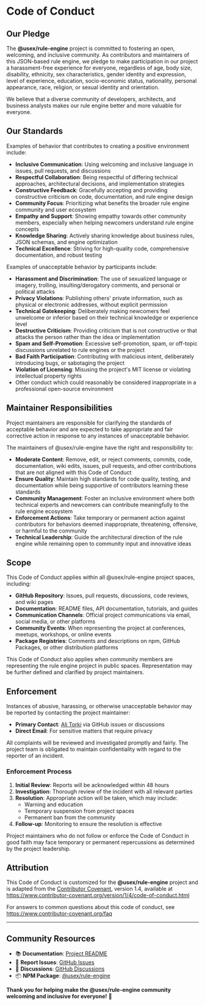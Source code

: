 # Code of Conduct

## Our Pledge

The **@usex/rule-engine** project is committed to fostering an open, welcoming, and inclusive community. As contributors and maintainers of this JSON-based rule engine, we pledge to make participation in our project a harassment-free experience for everyone, regardless of age, body size, disability, ethnicity, sex characteristics, gender identity and expression, level of experience, education, socio-economic status, nationality, personal appearance, race, religion, or sexual identity and orientation.

We believe that a diverse community of developers, architects, and business analysts makes our rule engine better and more valuable for everyone.

## Our Standards

Examples of behavior that contributes to creating a positive environment include:

- **Inclusive Communication**: Using welcoming and inclusive language in issues, pull requests, and discussions
- **Respectful Collaboration**: Being respectful of differing technical approaches, architectural decisions, and implementation strategies
- **Constructive Feedback**: Gracefully accepting and providing constructive criticism on code, documentation, and rule engine design
- **Community Focus**: Prioritizing what benefits the broader rule engine community and user ecosystem
- **Empathy and Support**: Showing empathy towards other community members, especially when helping newcomers understand rule engine concepts
- **Knowledge Sharing**: Actively sharing knowledge about business rules, JSON schemas, and engine optimization
- **Technical Excellence**: Striving for high-quality code, comprehensive documentation, and robust testing

Examples of unacceptable behavior by participants include:

- **Harassment and Discrimination**: The use of sexualized language or imagery, trolling, insulting/derogatory comments, and personal or political attacks
- **Privacy Violations**: Publishing others' private information, such as physical or electronic addresses, without explicit permission
- **Technical Gatekeeping**: Deliberately making newcomers feel unwelcome or inferior based on their technical knowledge or experience level
- **Destructive Criticism**: Providing criticism that is not constructive or that attacks the person rather than the idea or implementation
- **Spam and Self-Promotion**: Excessive self-promotion, spam, or off-topic discussions unrelated to rule engines or the project
- **Bad Faith Participation**: Contributing with malicious intent, deliberately introducing bugs, or sabotaging the project
- **Violation of Licensing**: Misusing the project's MIT license or violating intellectual property rights
- Other conduct which could reasonably be considered inappropriate in a professional open-source environment

## Maintainer Responsibilities

Project maintainers are responsible for clarifying the standards of acceptable behavior and are expected to take appropriate and fair corrective action in response to any instances of unacceptable behavior.

The maintainers of @usex/rule-engine have the right and responsibility to:

- **Moderate Content**: Remove, edit, or reject comments, commits, code, documentation, wiki edits, issues, pull requests, and other contributions that are not aligned with this Code of Conduct
- **Ensure Quality**: Maintain high standards for code quality, testing, and documentation while being supportive of contributors learning these standards
- **Community Management**: Foster an inclusive environment where both technical experts and newcomers can contribute meaningfully to the rule engine ecosystem
- **Enforcement Actions**: Take temporary or permanent action against contributors for behaviors deemed inappropriate, threatening, offensive, or harmful to the community
- **Technical Leadership**: Guide the architectural direction of the rule engine while remaining open to community input and innovative ideas

## Scope

This Code of Conduct applies within all @usex/rule-engine project spaces, including:

- **GitHub Repository**: Issues, pull requests, discussions, code reviews, and wiki pages
- **Documentation**: README files, API documentation, tutorials, and guides
- **Communication Channels**: Official project communications via email, social media, or other platforms
- **Community Events**: When representing the project at conferences, meetups, workshops, or online events
- **Package Registries**: Comments and descriptions on npm, GitHub Packages, or other distribution platforms

This Code of Conduct also applies when community members are representing the rule engine project in public spaces. Representation may be further defined and clarified by project maintainers.

## Enforcement

Instances of abusive, harassing, or otherwise unacceptable behavior may be reported by contacting the project maintainer:

- **Primary Contact**: [Ali Torki](https://github.com/ali-master) via GitHub issues or discussions
- **Direct Email**: For sensitive matters that require privacy

All complaints will be reviewed and investigated promptly and fairly. The project team is obligated to maintain confidentiality with regard to the reporter of an incident. 

### Enforcement Process

1. **Initial Review**: Reports will be acknowledged within 48 hours
2. **Investigation**: Thorough review of the incident with all relevant parties
3. **Resolution**: Appropriate action will be taken, which may include:
   - Warning and education
   - Temporary suspension from project spaces
   - Permanent ban from the community
4. **Follow-up**: Monitoring to ensure the resolution is effective

Project maintainers who do not follow or enforce the Code of Conduct in good faith may face temporary or permanent repercussions as determined by the project leadership.

## Attribution

This Code of Conduct is customized for the **@usex/rule-engine** project and is adapted from the [Contributor Covenant][homepage], version 1.4, available at https://www.contributor-covenant.org/version/1/4/code-of-conduct.html

[homepage]: https://www.contributor-covenant.org

For answers to common questions about this code of conduct, see https://www.contributor-covenant.org/faq

---

## Community Resources

- 📚 **Documentation**: [Project README](../README.md)
- 🐛 **Report Issues**: [GitHub Issues](https://github.com/ali-master/rule-engine/issues)
- 💬 **Discussions**: [GitHub Discussions](https://github.com/ali-master/rule-engine/discussions)
- 📦 **NPM Package**: [@usex/rule-engine](https://www.npmjs.com/package/@usex/rule-engine)

**Thank you for helping make the @usex/rule-engine community welcoming and inclusive for everyone!** 🚀
